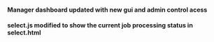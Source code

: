 #### Manager dashboard updated with new gui and admin control acess
#### select.js modified to show the current job processing status in select.html
